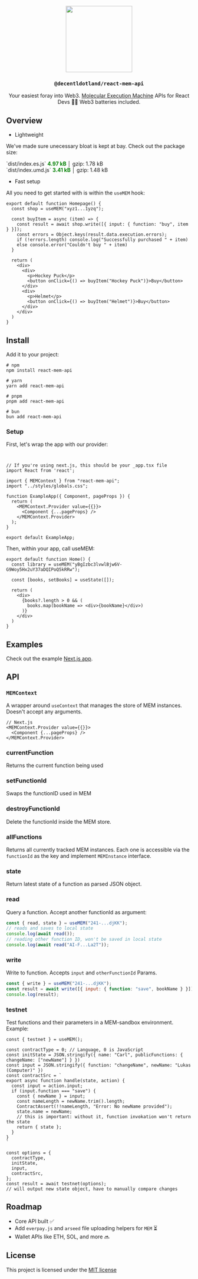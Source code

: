 <p align="center">
  <a href="https://decent.land">
    <img src="https://mem-home.vercel.app/icons/mem/mem-logo-v2.svg" height="180">
  </a>
  <h3 align="center"><code>@decentldotland/react-mem-api</code></h3>
  <div align="center">Your easiest foray into Web3. <a href="https://mem.tech">Molecular Execution Machine</a> APIs for React Devs 👷‍♂️ Web3 batteries included.</div>
</p>


## Overview

- Lightweight

We've made sure unecessary bloat is kept at bay. Check out the package size:

<div>
  <div>`dist/index.es.js` <strong style="color: green; ">4.97 kB</strong> │ gzip: 1.78 kB</div>
  <div>`dist/index.umd.js` <strong style="color: green; ">3.41 kB</strong> │ gzip: 1.48 kB</div>
</div>

- Fast setup

All you need to get started with is within the `useMEM` hook:

```tsx
export default function Homepage() {
  const shop = useMEM("xyz1...1yzq");

  const buyItem = async (item) => {
    const result = await shop.write([{ input: { function: "buy", item } }]);
    const errors = Object.keys(result.data.execution.errors);
    if (!errors.length) console.log("Successfully purchased " + item)
    else console.error("Couldn't buy " + item)
  }

  return (
    <div>
      <div>
        <p>Hockey Puck</p>
        <button onClick={() => buyItem("Hockey Puck")}>Buy</button>
      </div>
      <div>
        <p>Helmet</p>
        <button onClick={() => buyItem("Helmet")}>Buy</button>
      </div>
    </div>
  )
}
```

## Install
Add it to your project:

```console
# npm
npm install react-mem-api

# yarn
yarn add react-mem-api

# pnpm
pnpm add react-mem-api

# bun
bun add react-mem-api
```

### Setup

First, let's wrap the app with our provider:

```tsx 


// If you're using next.js, this should be your _app.tsx file
import React from 'react';

import { MEMContext } from "react-mem-api";
import "../styles/globals.css";

function ExampleApp({ Component, pageProps }) {
  return (
    <MEMContext.Provider value={{}}>
      <Component {...pageProps} />
    </MEMContext.Provider>
  );
}

export default ExampleApp;

```

Then, within your app, call useMEM:

```tsx
export default function Home() {
  const library = useMEM("yBgIzbc3lvwlBjw6V-G9Woy5Hx2uY37aDQIPoQ5kRRw");

  const [books, setBooks] = useState([]);
  
  return (
    <div>
      {books?.length > 0 && (
        books.map(bookName => <div>{bookName}</div>)
      )}
    </div>
  )
}

```

## Examples

Check out the example [Next.js app](./example/nextjs).

## API

### `MEMContext`

A wrapper around `useContext` that manages the store of MEM instances. Doesn't accept any arguments.

```tsx
// Next.js
<MEMContext.Provider value={{}}>
  <Component {...pageProps} />
</MEMContext.Provider>
```

### currentFunction

Returns the current function being used

### setFunctionId

Swaps the functionID used in MEM

### destroyFunctionId

Delete the functionId inside the MEM store.

### allFunctions

Returns all currently tracked MEM instances. Each one is accessible via the `functionId` as the key and implement `MEMInstance` interface.

### state

Return latest state of a function as parsed JSON object.

### read

Query a function. Accept another functionId as argument:

```js
const { read, state } = useMEM("241-...djKK");
// reads and saves to local state
console.log(await read());
// reading other function ID, won't be saved in local state
console.log(await read("AI-F...La2T"));
```

### write

Write to function. Accepts `input` and `otherFunctionId` Params.

```js
const { write } = useMEM("241-...djKK");
const result = await write([{ input: { function: "save", bookName } }]);
console.log(result);
```

### testnet

Test functions and their parameters in a MEM-sandbox environment. Example:

```tsx
const { testnet } = useMEM();

const contractType = 0; // Language, 0 is JavaScript
const initState = JSON.stringify({ name: "Carl", publicFunctions: { changeName: ["newName"] } })
const input = JSON.stringify({ function: "changeName", newName: "Lukas (Computer)" })
const contractSrc = `
export async function handle(state, action) {
  const input = action.input;
  if (input.function === "save") {
    const { newName } = input;
    const nameLength = newName.trim().length;
    ContractAssert(!!nameLength, "Error: No newName provided");
    state.name = newName;
    // this is important: without it, function invokation won't return the state
    return { state };
  }
}
`

const options = {
  contractType,
  initState,
  input,
  contractSrc,
};
const result = await testnet(options);
// will output new state object, have to manually compare changes
```

## Roadmap

- Core API built ✅
- Add `everpay.js` and `arseed` file uploading helpers for `MEM` ⏳
- Wallet APIs like ETH, SOL, and more 🔜

## License
This project is licensed under the [MIT license](./LICENSE)


